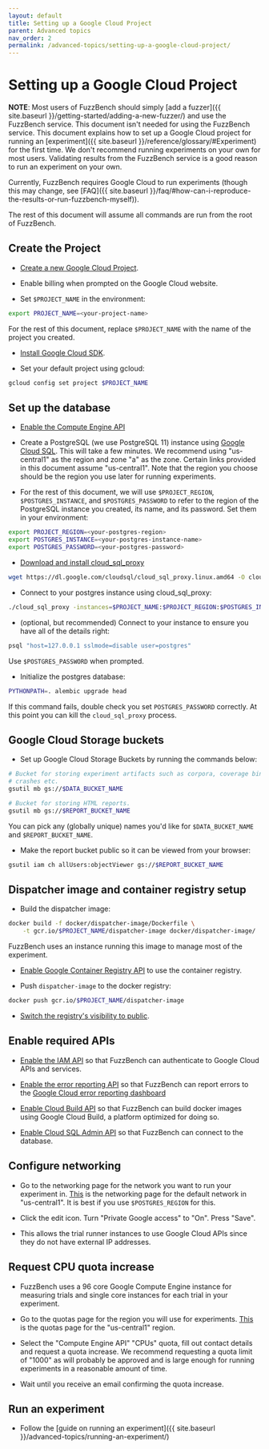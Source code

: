```yaml
---
layout: default
title: Setting up a Google Cloud Project
parent: Advanced topics
nav_order: 2
permalink: /advanced-topics/setting-up-a-google-cloud-project/
---
```


# Setting up a Google Cloud Project

**NOTE**: Most users of FuzzBench should simply [add a fuzzer]({{ site.baseurl
}}/getting-started/adding-a-new-fuzzer/) and use the FuzzBench service. This
document isn't needed for using the FuzzBench service. This document explains
how to set up a Google Cloud project for running an [experiment]({{ site.baseurl
}}/reference/glossary/#Experiment) for the first time. We don't recommend
running experiments on your own for most users. Validating results from the
FuzzBench service is a good reason to run an experiment on your own.

Currently, FuzzBench requires Google Cloud to run experiments (though this may
change, see
[FAQ]({{ site.baseurl }}/faq/#how-can-i-reproduce-the-results-or-run-fuzzbench-myself)).

The rest of this document will assume all commands are run from the root of
FuzzBench.

## Create the Project

* [Create a new Google Cloud Project](https://console.cloud.google.com/projectcreate).

* Enable billing when prompted on the Google Cloud website.

* Set `$PROJECT_NAME` in the environment:

```bash
export PROJECT_NAME=<your-project-name>
```

For the rest of this document, replace `$PROJECT_NAME` with the name of the
project you created.

* [Install Google Cloud SDK](https://console.cloud.google.com/sdk/install).

* Set your default project using gcloud:

```bash
gcloud config set project $PROJECT_NAME
```

## Set up the database

* [Enable the Compute Engine API](https://console.cloud.google.com/apis/library/compute.googleapis.com?q=compute%20engine)

* Create a PostgreSQL (we use PostgreSQL 11) instance using
[Google Cloud SQL](https://console.cloud.google.com/sql/create-instance-postgres).
This will take a few minutes.
We recommend using "us-central1" as the region and zone "a" as the zone.
Certain links provided in this document assume "us-central1".
Note that the region you choose should be the region you use later for running
experiments.

* For the rest of this document, we will use `$PROJECT_REGION`,
`$POSTGRES_INSTANCE`, and `$POSTGRES_PASSWORD` to refer to the region of the
PostgreSQL instance you created, its name, and its password. Set them in your
environment:

```bash
export PROJECT_REGION=<your-postgres-region>
export POSTGRES_INSTANCE=<your-postgres-instance-name>
export POSTGRES_PASSWORD=<your-postgres-password>
```

* [Download and install cloud_sql_proxy](https://cloud.google.com/sql/docs/postgres/sql-proxy)

```bash
wget https://dl.google.com/cloudsql/cloud_sql_proxy.linux.amd64 -O cloud_sql_proxy
```

* Connect to your postgres instance using cloud_sql_proxy:

```bash
./cloud_sql_proxy -instances=$PROJECT_NAME:$PROJECT_REGION:$POSTGRES_INSTANCE=tcp:5432
```

* (optional, but recommended) Connect to your instance to ensure you
   have all of the details right:

```bash
psql "host=127.0.0.1 sslmode=disable user=postgres"
```

Use `$POSTGRES_PASSWORD` when prompted.

* Initialize the postgres database:

```bash
PYTHONPATH=. alembic upgrade head
```

If this command fails, double check you set `POSTGRES_PASSWORD` correctly.
At this point you can kill the `cloud_sql_proxy` process.

## Google Cloud Storage buckets

* Set up Google Cloud Storage Buckets by running the commands below:

```bash
# Bucket for storing experiment artifacts such as corpora, coverage binaries,
# crashes etc.
gsutil mb gs://$DATA_BUCKET_NAME

# Bucket for storing HTML reports.
gsutil mb gs://$REPORT_BUCKET_NAME
```

You can pick any (globally unique) names you'd like for `$DATA_BUCKET_NAME` and
`$REPORT_BUCKET_NAME`.

* Make the report bucket public so it can be viewed from your browser:

```bash
gsutil iam ch allUsers:objectViewer gs://$REPORT_BUCKET_NAME
```

## Dispatcher image and container registry setup

* Build the dispatcher image:

```bash
docker build -f docker/dispatcher-image/Dockerfile \
    -t gcr.io/$PROJECT_NAME/dispatcher-image docker/dispatcher-image/
```

FuzzBench uses an instance running this image to manage most of the experiment.

* [Enable Google Container Registry API](https://console.console.cloud.google.com/apis/api/containerregistry.googleapis.com/overview)
to use the container registry.

* Push `dispatcher-image` to the docker registry:

```bash
docker push gcr.io/$PROJECT_NAME/dispatcher-image
```

* [Switch the registry's visibility to public](https://console.cloud.google.com/gcr/settings).

## Enable required APIs

* [Enable the IAM API](https://console.cloud.google.com/apis/api/iam.googleapis.com/landing)
so that FuzzBench can authenticate to Google Cloud APIs and services.

* [Enable the error reporting API](https://console.cloud.google.com/apis/library/clouderrorreporting.googleapis.com)
so that FuzzBench can report errors to the
[Google Cloud error reporting dashboard](https://console.cloud.google.com/errors)

* [Enable Cloud Build API](https://console.cloud.google.com/apis/library/cloudbuild.googleapis.com)
so that FuzzBench can build docker images using Google Cloud Build, a platform
optimized for doing so.

* [Enable Cloud SQL Admin API](https://console.cloud.google.com/apis/library/sqladmin.googleapis.com)
so that FuzzBench can connect to the database.

## Configure networking

* Go to the networking page for the network you want to run your experiment in.
[This](https://cloud.console.google.com/networking/subnetworks/details/us-central1/default)
is the networking page for the default network in "us-central1". It is best if
you use `$POSTGRES_REGION` for this.

* Click the edit icon. Turn "Private Google access" to "On". Press "Save".

* This allows the trial runner instances to use Google Cloud APIs since they do
  not have external IP addresses.

## Request CPU quota increase

* FuzzBench uses a 96 core Google Compute Engine instance for measuring trials
and single core instances for each trial in your experiment.

* Go to the quotas page for the region you will use for experiments.
[This](https://console.cloud.google.com/iam-admin/quotas?location=us-central1)
is the quotas page for the "us-central1" region.

* Select the "Compute Engine API" "CPUs" quota, fill out contact details and
request a quota increase. We recommend requesting a quota limit of "1000" as
will probably be approved and is large enough for running experiments in a
reasonable amount of time.

* Wait until you receive an email confirming the quota increase.

## Run an experiment

* Follow the [guide on running an experiment]({{ site.baseurl }}/advanced-topics/running-an-experiment/)
